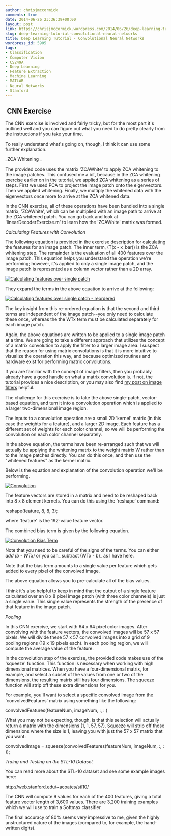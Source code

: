 ```yaml
---
author: chrisjmccormick
comments: true
date: 2014-06-26 23:36:39+00:00
layout: post
link: https://chrisjmccormick.wordpress.com/2014/06/26/deep-learning-tutorial-convolutional-neural-networks/
slug: deep-learning-tutorial-convolutional-neural-networks
title: Deep Learning Tutorial - Convolutional Neural Networks
wordpress_id: 5905
tags:
- Classification
- Computer Vision
- CS249A
- Deep Learning
- Feature Extraction
- Machine Learning
- MATLAB
- Neural Networks
- Stanford
---
```


##  CNN Exercise


The CNN exercise is involved and fairly tricky, but for the most part it's outlined well and you can figure out what you need to do pretty clearly from the instructions if you take your time.

To really understand what's going on, though, I think it can use some further explanation.

_ZCA Whitening _

The provided code uses the matrix 'ZCAWhite' to apply ZCA whitening to the image patches. This confused me a bit, because in the ZCA whitening exercise earlier on in the tutorial, we applied ZCA whitening as a series of steps. First we used PCA to project the image patch onto the eigenvectors. Then we applied whitening. Finally, we multiply the whitened data with the eigenvectors once more to arrive at the ZCA whitened data.

In the CNN exercise, all of these operations have been bundled into a single matrix, 'ZCAWhite', which can be multiplied with an image path to arrive at the ZCA whitened patch. You can go back and look at 'linearDecoderExercise.m' to learn how the 'ZCAWhite' matrix was formed.

_Calculating Features with Convolution_

The following equation is provided in the exercise description for calculating the features for an image patch. The inner term, (T(x - x_bar)) is the ZCA whitening step. The remainder is the evaluation of all 400 features over the image patch. This equation helps you understand the operation we're performing; however, it's applied to only a single image patch, and the image patch is represented as a column vector rather than a 2D array.

[![Calculating features over single patch](http://chrisjmccormick.files.wordpress.com/2014/06/calculating-features-over-single-patch.png)](https://chrisjmccormick.files.wordpress.com/2014/06/calculating-features-over-single-patch.png)

They expand the terms in the above equation to arrive at the following:

[![Calculating features over single patch - reordered](http://chrisjmccormick.files.wordpress.com/2014/06/calculating-features-over-single-patch-reordered.png)](https://chrisjmccormick.files.wordpress.com/2014/06/calculating-features-over-single-patch-reordered.png)

The key insight from this re-ordered equation is that the second and third terms are independent of the image patch--you only need to calculate these once, whereas the the WTx term must be calculated separately for each image patch.

Again, the above equations are written to be applied to a single image patch at a time. We are going to take a different approach that utilizes the concept of a matrix convolution to apply the filter to a larger image area. I suspect that the reason for using matrix convolutions is that it is more intuitive to visualize the operation this way, and because optimized routines and hardware exist for performing matrix convolutions.

If you are familiar with the concept of image filters, then you probably already have a good handle on what a matrix convolution is. If not, the tutorial provides a nice description, or you may also find [my post on image filters](http://chrisjmccormick.wordpress.com/2013/02/27/filter-masks/) helpful.

The challenge for this exercise is to take the above single-patch, vector-based equation, and turn it into a convolution operation which is applied to a larger two-dimensional image region.

The inputs to a convolution operation are a small 2D 'kernel' matrix (in this case the weights for a feature), and a larger 2D image. Each feature has a different set of weights for each color channel, so we will be performing the convolution on each color channel separately.

In the above equation, the terms have been re-arranged such that we will actually be applying the whitening matrix to the weight matrix W rather than to the image patches directly. You can do this once, and then use the "whitened features" as the kernel matrix.

Below is the equation and explanation of the convolution operation we'll be performing.

[![Convolution](http://chrisjmccormick.files.wordpress.com/2014/06/convolution.png)](https://chrisjmccormick.files.wordpress.com/2014/06/convolution.png)

The feature vectors are stored in a matrix and need to be reshaped back into 8 x 8 element kernels. You can do this using the 'reshape' command:


reshape(feature, 8, 8, 3);


where 'feature' is the 192-value feature vector.

The combined bias term is given by the following equation.

[![Convolution Bias Term](http://chrisjmccormick.files.wordpress.com/2014/06/convolution-bias-term.png)](https://chrisjmccormick.files.wordpress.com/2014/06/convolution-bias-term.png)

Note that you need to be careful of the signs of the terms. You can either _add (b - WTx)_ or you can_ subtract (WTx - b)_ as I have here.

Note that the bias term amounts to a single value per feature which gets added to every pixel of the convolved image.

The above equation allows you to pre-calculate all of the bias values.

I think it's also helpful to keep in mind that the output of a single feature calculated over an 8 x 8 pixel image patch (with three color channels) is just a single value. This single value represents the strength of the presence of that feature in the image patch.

_Pooling_

In this CNN exercise, we start with 64 x 64 pixel color images. After convolving with the feature vectors, the convolved images will be 57 x 57 pixels. We will divide these 57 x 57 convolved images into a grid of 9 pooling regions (19 x 19 pixels each). In each pooling region, we will compute the average value of the feature.

In the convolution step of the exercise, the provided code makes use of the 'squeeze' function. This function is necessary when working with high dimensional matrices. When you have a four-dimensional matrix, for example, and select a subset of the values from one or two of the dimensions, the resulting matrix still has four dimensions. The squeeze function will strip off these extra dimensions for you.

For example, you'll want to select a specific convolved image from the 'convolvedFeatures' matrix using something like the following:


convolvedFeatures(featureNum, imageNum, :, : )


What you may not be expecting, though, is that this selection will actually return a matrix with the dimensions (1, 1, 57, 57). Squeeze will strip off those dimensions where the size is 1, leaving you with just the 57 x 57 matrix that you want:


convolvedImage = squeeze(convolvedFeatures(featureNum, imageNum, :, : ));


_Traing and Testing on the STL-10 Dataset_

You can read more about the STL-10 dataset and see some example images here:

http://web.stanford.edu/~acoates/stl10/

The CNN will compute 9 values for each of the 400 features, giving a total feature vector length of 3,600 values. There are 3,200 training examples which we will use to train a Softmax classifier.

The final accuracy of 80% seems very impressive to me, given the highly unstructured nature of the images (compared to, for example, the hand-written digits).
